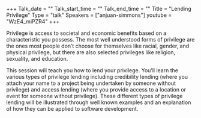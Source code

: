 +++
Talk_date = ""
Talk_start_time = ""
Talk_end_time = ""
Title = "Lending Privilege"
Type = "talk"
Speakers = ["anjuan-simmons"]
youtube = "WzE4_miPZR4"
+++

Privilege is access to societal and economic benefits based on a characteristic you possess. The most well understood forms of privilege are the ones most people don’t choose for themselves like racial, gender, and physical privilege, but there are also selected privileges like religion, sexuality, and education.

This session will teach you how to lend your privilege. You’ll learn the various types of privilege lending including credibility lending (where you attach your name to a project being undertaken by someone without privilege) and access lending (where you provide access to a location or event for someone without privilege). These different types of privilege lending will be illustrated through well known examples and an explanation of how they can be applied to software development.
